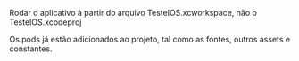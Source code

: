 
Rodar o aplicativo à partir do arquivo TesteIOS.xcworkspace, não o TesteIOS.xcodeproj

Os pods já estão adicionados ao projeto, tal como as fontes, outros assets e constantes.